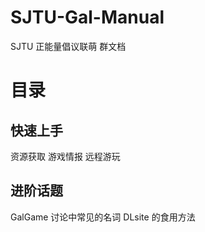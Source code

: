 # SJTU-Gal-Manual
SJTU 正能量倡议联萌 群文档

# 目录
## 快速上手
资源获取
游戏情报
远程游玩
## 进阶话题
GalGame 讨论中常见的名词
DLsite 的食用方法
